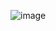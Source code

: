 ![image](https://github.com/gabrielricardosilva/CalculadoraJS/assets/93540978/6b599814-055e-4141-8997-5faf3297d213)
